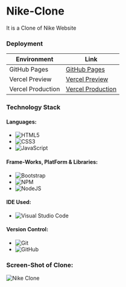 # Nike-Clone
It is a Clone of Nike Website

### Deployment
| Environment | Link |
|-------------|------|
| GitHub Pages | [GitHub Pages](https://kumar-laxmi.github.io/Nike-Clone/) |
| Vercel Preview | [Vercel Preview](https://wikipedia-clone-lwowslzju-kumar-laxmi.vercel.app/) |
| Vercel Production | [Vercel Production](https://wikipedia-clone-6ik5n7dw8-kumar-laxmi.vercel.app/)

### Technology Stack
#### Languages:
- ![HTML5](https://img.shields.io/badge/html5-%23E34F26.svg?style=for-the-badge&logo=html5&logoColor=white)
- ![CSS3](https://img.shields.io/badge/css3-%231572B6.svg?style=for-the-badge&logo=css3&logoColor=white)
- ![JavaScript](https://img.shields.io/badge/javascript-%23323330.svg?style=for-the-badge&logo=javascript&logoColor=%23F7DF1E)

#### Frame-Works, PlatForm & Libraries:
- ![Bootstrap](https://img.shields.io/badge/bootstrap-%23563D7C.svg?style=for-the-badge&logo=bootstrap&logoColor=white)
- ![NPM](https://img.shields.io/badge/NPM-%23000000.svg?style=for-the-badge&logo=npm&logoColor=white)
- ![NodeJS](https://img.shields.io/badge/node.js-6DA55F?style=for-the-badge&logo=node.js&logoColor=white)

#### IDE Used:
- ![Visual Studio Code](https://img.shields.io/badge/Visual%20Studio%20Code-0078d7.svg?style=for-the-badge&logo=visual-studio-code&logoColor=white)

#### Version Control:
- ![Git](https://img.shields.io/badge/git-%23F05033.svg?style=for-the-badge&logo=git&logoColor=white)
- ![GitHub](https://img.shields.io/badge/github-%23121011.svg?style=for-the-badge&logo=github&logoColor=white)


### Screen-Shot of Clone:
<img src="#" alt="Nike Clone">
